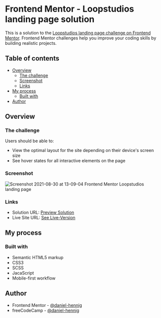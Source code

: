# Frontend Mentor - Loopstudios landing page solution

This is a solution to the [Loopstudios landing page challenge on Frontend Mentor](https://www.frontendmentor.io/challenges/loopstudios-landing-page-N88J5Onjw). Frontend Mentor challenges help you improve your coding skills by building realistic projects. 

## Table of contents

- [Overview](#overview)
  - [The challenge](#the-challenge)
  - [Screenshot](#screenshot)
  - [Links](#links)
- [My process](#my-process)
  - [Built with](#built-with)
- [Author](#author)

## Overview

### The challenge

Users should be able to:

- View the optimal layout for the site depending on their device's screen size
- See hover states for all interactive elements on the page

### Screenshot

![Screenshot 2021-08-30 at 13-09-04 Frontend Mentor Loopstudios landing page](https://user-images.githubusercontent.com/78707309/131330569-2ba3b0cf-ae8b-4ca7-a396-dc3bc1258203.png)

### Links

- Solution URL: [Preview Solution](https://www.frontendmentor.io/solutions/semantic-html5-scss-js-nav-menu-animation-fully-responsive-exZTPD6QU)
- Live Site URL: [See Live-Version](https://loopstudios-by-danielhennig.netlify.app/)

## My process

### Built with

- Semantic HTML5 markup
- CSS3
- SCSS
- JacaScript
- Mobile-first workflow

## Author

- Frontend Mentor - [@daniel-hennig](https://www.frontendmentor.io/profile/daniel-hennig)
- freeCodeCamp - [@daniel-hennig](https://www.freecodecamp.org/daniel-hennig)
